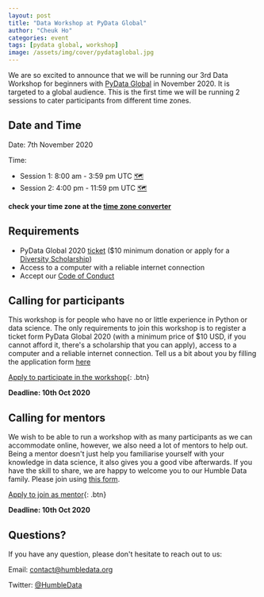 ```yaml
---
layout: post
title: "Data Workshop at PyData Global"
author: "Cheuk Ho"
categories: event
tags: [pydata global, workshop]
image: /assets/img/cover/pydataglobal.jpg
---
```


We are so excited to announce that we will be running our 3rd Data Workshop for beginners with [PyData Global](https://global.pydata.org//) in November 2020. It is targeted to a global audience. This is the first time we will be running 2 sessions to cater participants from different time zones.

## Date and Time

Date: 7th November 2020

Time:

 - Session 1: 8:00 am - 3:59 pm UTC [🗺️](https://www.timeanddate.com/worldclock/fixedtime.html?msg=Humble+Data+Pydata+Global%3A+Session+1&iso=20201107T08&p1=1440&ah=7&am=59)
 - Session 2: 4:00 pm - 11:59 pm UTC [🗺️](https://www.timeanddate.com/worldclock/fixedtime.html?msg=Humble+Data+Pydata+Global%3A+Session+2&iso=20201107T16&p1=1440&ah=7&am=59)

**check your time zone at the [time zone converter](https://www.thetimezoneconverter.com/)**

## Requirements

- PyData Global 2020 [ticket](https://global.pydata.org/pages/tickets.html) ($10 minimum donation or apply for a [Diversity Scholarship](https://forms.gle/gggUk7Z9rxEoRXk18))
- Access to a computer with a reliable internet connection
- Accept our [Code of Conduct](https://humbledata.org/pages/coc.html)

## Calling for participants

This workshop is for people who have no or little experience in Python or data science. The only requirements to join this workshop is to register a ticket form PyData Global 2020 (with a minimum price of $10 USD, if you cannot afford it, there's a scholarship that you can apply), access to a computer and a reliable internet connection. Tell us a bit about you by filling the application form [here](https://forms.gle/YTxqHnpNyicM3s9x8)

[Apply to participate in the workshop](https://forms.gle/YTxqHnpNyicM3s9x8){: .btn}

**Deadline: 10th Oct 2020**

## Calling for mentors

We wish to be able to run a workshop with as many participants as we can accommodate online, however, we also need a lot of mentors to help out. Being a mentor doesn't just help you familiarise yourself with your knowledge in data science, it also gives you a good vibe afterwards. If you have the skill to share, we are happy to welcome you to our Humble Data family. Please join using [this form](https://forms.gle/ySaCbbhpDmmtZqci7).

[Apply to join as mentor](https://forms.gle/ySaCbbhpDmmtZqci7){: .btn}

**Deadline: 10th Oct 2020**

## Questions?

If you have any question, please don't hesitate to reach out to us:

Email: contact@humbledata.org

Twitter: [@HumbleData](https://twitter.com/HumbleData)
